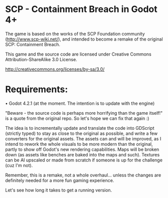 # SCP - Containment Breach in Godot 4+

The game is based on the works of the SCP Foundation community (http://www.scp-wiki.net/),
and intended to become a remake of the original SCP: Containment Breach.

This game and the source code are licensed under Creative Commons Attribution-ShareAlike 3.0 License.

http://creativecommons.org/licenses/by-sa/3.0/

# Requirements:
•	Godot 4.2.1 (at the moment. The intention is to update with the engine)

"Beware - the source code is perhaps more horrifying than the game itself!" is a quote from the original repo. So let's hope we can fix that again :)

The idea is to incrementally update and translate the code into GDScript (strictly typed) to stay as close to the original as possible, and write a few converters for the original assets. The assets can and will be improved, as I intend to rework the whole visuals to be more modern than the original, partly to show off Godot's new rendering capabilities. Maps will be broken down (as assets like benches are baked into the maps and such). Textures can be AI upscaled or made from scratch if someone is up for the challenge (cuz I'm not).

Remember, this is a remake, not a whole overhaul... unless the changes are definitely needed for a more fun gaming experience.

Let's see how long it takes to get a running version.